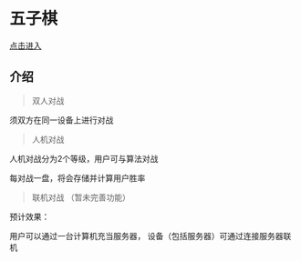 五子棋
============
[点击进入](https://wzh656.github.io/gobang/index.html)

介绍
------------

> 双人对战

须双方在同一设备上进行对战

> 人机对战

人机对战分为2个等级，用户可与算法对战

每对战一盘，将会存储并计算用户胜率

> 联机对战
（暂未完善功能）

预计效果：

用户可以通过一台计算机充当服务器，
设备（包括服务器）可通过连接服务器联机
